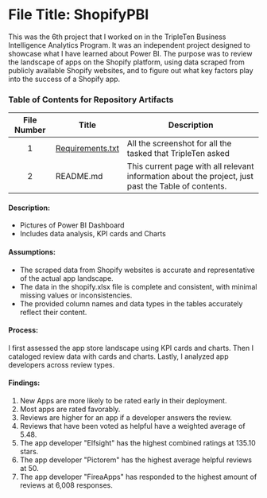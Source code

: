 # File Title: ShopifyPBI

This was the 6th project that I worked on in the TripleTen Business Intelligence Analytics Program. It was an independent project designed to showcase what I have learned about Power BI. The purpose was to review the landscape of apps on the Shopify platform, using data scraped from publicly available Shopify websites, and to figure out what key factors play into the success of a Shopify app.

### Table of Contents for Repository Artifacts
| File Number | Title | Description |
| :-----------: | ----------- |----------- |
| 1 | [Requirements.txt](https://github.com/jacobirsan/README.md/tree/6266ee1027306faea3b3a9d9e6db47bfb4439667/Shopify) | All the screenshot for all the tasked that TripleTen asked |
| 2 | README.md | This current page with all relevant information about the project, just past the Table of contents. |


#### Description:
- Pictures of Power BI Dashboard
- Includes data analysis, KPI cards and Charts

#### Assumptions:
- The scraped data from Shopify websites is accurate and representative of the actual app landscape.
- The data in the shopify.xlsx file is complete and consistent, with minimal missing values or inconsistencies.
- The provided column names and data types in the tables accurately reflect their content.

#### Process:
I first assessed the app store landscape using KPI cards and charts.
Then I cataloged review data with cards and charts.
Lastly, I analyzed app developers across review types.

#### Findings:
1. New Apps are more likely to be rated early in their deployment.
2. Most apps are rated favorably.
3. Reviews are higher for an app if a developer answers the review.
4. Reviews that have been voted as helpful have a weighted average of 5.48.
5. The app developer "Elfsight" has the highest combined ratings at 135.10 stars.
6. The app developer "Pictorem" has the highest average helpful reviews at 50.
7. The app developer "FireaApps" has responded to the highest amount of reviews at 6,008 responses.
